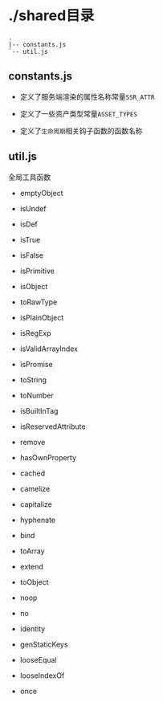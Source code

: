 # ./shared目录

```
.
|-- constants.js
`-- util.js
```

## constants.js

- 定义了服务端渲染的属性名称常量`SSR_ATTR`

- 定义了一些资产类型常量`ASSET_TYPES`

- 定义了`生命周期`相关钩子函数的函数名称


## util.js

全局工具函数

- emptyObject

- isUndef

- isDef

- isTrue

- isFalse

- isPrimitive

- isObject

- toRawType

- isPlainObject

- isRegExp

- isValidArrayIndex

- isPromise

- toString

- toNumber

- isBuiltInTag

- isReservedAttribute

- remove

- hasOwnProperty

- cached

- camelize

- capitalize

- hyphenate

- bind

- toArray

- extend

- toObject

- noop

- no

- identity

- genStaticKeys

- looseEqual

- looseIndexOf

- once




